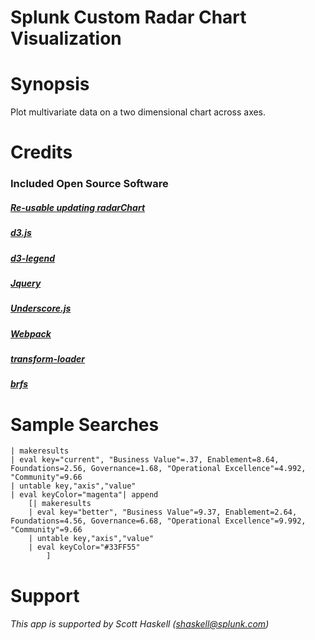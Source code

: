 # Splunk Custom Radar Chart Visualization

# Synopsis
Plot multivariate data on a two dimensional chart across axes.

# Credits
### Included Open Source Software
##### [Re-usable updating radarChart](http://bl.ocks.org/TennisVisuals/c591445c3e6773c6eb6f)
##### [d3.js](https://d3js.org/)
##### [d3-legend](https://github.com/susielu/d3-legend)
##### [Jquery](https://jquery.com/)
##### [Underscore.js](http://underscorejs.org/)
##### [Webpack](https://webpack.github.io/)
##### [transform-loader](https://www.npmjs.com/package/transform-loader)
##### [brfs](https://www.npmjs.com/package/brfs)

# Sample Searches
```
| makeresults 
| eval key="current", "Business Value"=.37, Enablement=8.64, Foundations=2.56, Governance=1.68, "Operational Excellence"=4.992, "Community"=9.66 
| untable key,"axis","value" 
| eval keyColor="magenta"| append
    [| makeresults
    | eval key="better", "Business Value"=9.37, Enablement=2.64, Foundations=4.56, Governance=6.68, "Operational Excellence"=9.992, "Community"=9.66 
    | untable key,"axis","value" 
    | eval keyColor="#33FF55"
        ]
```
# Support
###### This app is supported by Scott Haskell ([shaskell@splunk.com](mailto:shaskell@splunk.com))
